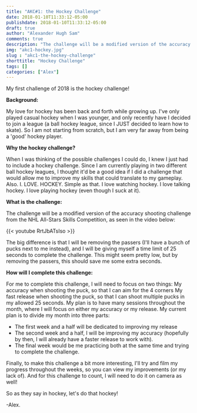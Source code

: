 ```yaml
---
title: "AKC#1: the Hockey Challenge"
date: 2018-01-10T11:33:12-05:00
publishdate: 2018-01-10T11:33:12-05:00
draft: true
author: "Alexander Hugh Sam"
comments: true
description: "The challenge will be a modified version of the accuracy shooting challenge from the NHL All-Stars Skills "
img: "akc1-hockey.jpg"
slug : "akc1-the-hockey-challenge"
shorttitle: "Hockey Challenge"
tags: []
categories: ["Alex"]
---
```

My first challenge of 2018 is the hockey challenge!

**Background:**

My love for hockey has been back and forth while growing up. I've only played casual hockey when I was younger, and only recently have I decided to join a league (a ball hockey league, since I JUST decided to learn how to skate). So I am not starting from scratch, but I am very far away from being a 'good' hockey player.

**Why the hockey challenge?**

When I was thinking of the possible challenges I could do, I knew I just had to include a hockey challenge. Since I am currently playing in two different ball hockey leagues, I thought it'd be a good idea if I did a challenge that would allow me to improve my skills that could translate to my gameplay. Also. I. LOVE. HOCKEY. Simple as that. I love watching hockey. I love talking hockey. I love playing hockey (even though I suck at it).

**What is the challenge:**

The challenge will be a modified version of the accuracy shooting challenge from the NHL All-Stars Skills Competition, as seen in the video below:

{{< youtube RrtJbATsIso >}}

The big difference is that I will be removing the passers (I'll have a bunch of pucks next to me instead), and I will be giving myself a time limit of 25 seconds to complete the challenge. This might seem pretty low, but by removing the passers,  this should save me some extra seconds.

**How will I complete this challenge:**

For me to complete this challenge, I will need to focus on two things:
My accuracy when shooting the puck, so that I can aim for the 4 corners
My fast release when shooting the puck, so that I can shoot multiple pucks in my allowed 25 seconds.
My plan is to have many sessions throughout the month, where I will focus on either my accuracy or my release. My current plan is to divide my month into three parts:

* The first week and a half will be dedicated to improving my release
* The second week and a half, I will be improving my accuracy (hopefully by then, I will already have a faster release to work with).
* The final week would be me practicing both at the same time and trying to complete the challenge.

Finally, to make this challenge a bit more interesting, I'll try and film my progress throughout the weeks, so you can view my improvements (or my lack of). And for this challenge to count, I will need to do it on camera as well!

So as they say in hockey, let's do that hockey!

-Alex.
